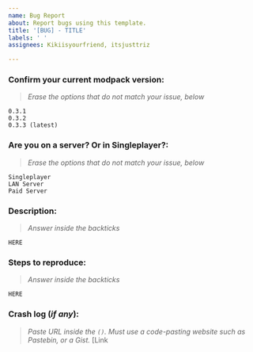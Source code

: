 ```yaml
---
name: Bug Report
about: Report bugs using this template.
title: '[BUG] - TITLE'
labels: ' '
assignees: Kikiisyourfriend, itsjusttriz

---
```


<!-- Try to search for your issue before creating a new one, it might already be here. -->
### **Confirm your current modpack version:**
> *Erase the options that do not match your issue, below*
```
0.3.1
0.3.2
0.3.3 (latest)
```
### **Are you on a server? Or in Singleplayer?:**
> *Erase the options that do not match your issue, below*
```
Singleplayer
LAN Server
Paid Server
```

### **Description:**
> *Answer inside the backticks*
```
HERE
```

### **Steps to reproduce:**
> *Answer inside the backticks*
```
HERE
```
### **Crash log (*if any*):**
> *Paste URL inside the `()`. Must use a code-pasting website such as Pastebin, or a Gist.*
[Link
